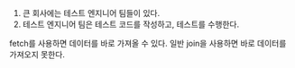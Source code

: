 1. 큰 회사에는 테스트 엔지니어 팀들이 있다.
2. 테스트 엔지니어 팀은 테스트 코드를 작성하고, 테스트를 수행한다.

fetch를 사용하면 데이터를 바로 가져올 수 있다.
일반 join을 사용하면 바로 데이터를 가져오지 못한다.




